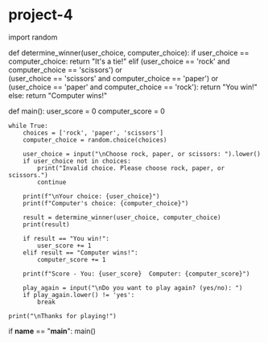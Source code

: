 # project-4

import random

def determine_winner(user_choice, computer_choice):
    if user_choice == computer_choice:
        return "It's a tie!"
    elif (user_choice == 'rock' and computer_choice == 'scissors') or \
         (user_choice == 'scissors' and computer_choice == 'paper') or \
         (user_choice == 'paper' and computer_choice == 'rock'):
        return "You win!"
    else:
        return "Computer wins!"

def main():
    user_score = 0
    computer_score = 0

    while True:
        choices = ['rock', 'paper', 'scissors']
        computer_choice = random.choice(choices)

        user_choice = input("\nChoose rock, paper, or scissors: ").lower()
        if user_choice not in choices:
            print("Invalid choice. Please choose rock, paper, or scissors.")
            continue

        print(f"\nYour choice: {user_choice}")
        print(f"Computer's choice: {computer_choice}")

        result = determine_winner(user_choice, computer_choice)
        print(result)

        if result == "You win!":
            user_score += 1
        elif result == "Computer wins!":
            computer_score += 1

        print(f"Score - You: {user_score}  Computer: {computer_score}")

        play_again = input("\nDo you want to play again? (yes/no): ")
        if play_again.lower() != 'yes':
            break

    print("\nThanks for playing!")

if __name__ == "__main__":
    main()